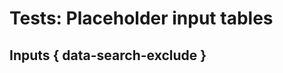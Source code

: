 # Tests: Placeholder input tables

## Inputs { data-search-exclude }
<placeholdertable entries="all" show-readonly="true" type="name, input, value">


<!-- <placeholdertable entries="all" show-readonly="true" type="name, description"> -->

